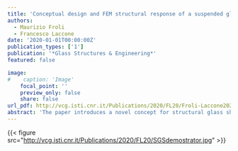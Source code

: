```yaml
---
title: 'Conceptual design and FEM structural response of a suspended glass sphere made of reinforced curved polygonal panels'
authors:
  - Maurizio Froli
  - Francesco Laccone
date: '2020-01-01T00:00:00Z'
publication_types: ['1']
publication: '*Glass Structures & Engineering*'
featured: false

image:
#    caption: 'Image'
    focal_point: ''
    preview_only: false
    share: false
url_pdf: http://vcg.isti.cnr.it/Publications/2020/FL20/Froli-Laccone2020_Article_ConceptualDesignAndFEMStructur_compressed.pdf
abstract: 'The paper introduces a novel concept for structural glass shells that is based on the mechanical coupling of double curved heat-bent glass panels and a wire frame mesh, which constitutes a grid of unbonded edge-reinforcement. Additionally, this grid has the purpose of providing redundancy. The panels have load-bearing function, they are clamped at the vertices and dry-assembled. The main novelty lies in the use of polygonal curved panelswith a nodal force transfer mechanism. This concept has been validated on an illustrative design case of a 6 m-diameter suspended glass sphere, in which regular pentagonal and hexagonal spherical panels are employed. The good strength and stiffness achieved for this structure is demonstrated by means of local and global FE models. Another fundamental feature of the concept is that the reinforcement grid provides residual strength in the extreme scenarios in which all panels are completely failed. A quantitative measure of redundancy is obtained by comparing this scenario with the ULS.'
---
```

{{< figure src="http://vcg.isti.cnr.it/Publications/2020/FL20/SGSdemostrator.jpg" >}}
